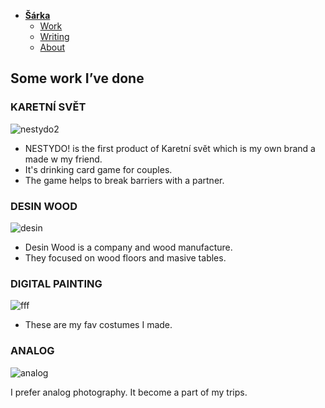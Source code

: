 - [**Šárka**](../)
    - [Work](../work/index.md)
    - [Writing](../writing/index.md)
    - [About](../about.md)

## Some work I’ve done

### KARETNÍ SVĚT
![nestydo2](https://github.com/bucharova/english-for-designers-1/assets/150127129/6f4ffed4-03d8-465e-aef1-0040c7e62773)

<!-- Use a static poster image or animated GIF, but no video files. Again, keep the image width/height manageable, around 1280x x 720px (16:9 aspect ratio), or a max-width of 1280px. -->

- NESTYDO! is the first product of Karetní svět which is my own brand a made w my friend.
- It's drinking card game for couples.
- The game helps to break barriers with a partner.

### DESIN WOOD
![desin](https://github.com/bucharova/english-for-designers-1/assets/150127129/2fd49332-5748-42c7-bfc7-0b25e9580114)


- Desin Wood is a company and wood manufacture.
- They focused on wood floors and masive tables.

### DIGITAL PAINTING

![fff](https://github.com/bucharova/english-for-designers-1/assets/150127129/12527fed-d8dd-47c5-95b9-d532f05e925d)

- These are my fav costumes I made.


### ANALOG

![analog](https://github.com/bucharova/english-for-designers-1/assets/150127129/416f6077-551d-4965-9e83-52d759936e42)

I prefer analog photography. It become a part of my trips.

